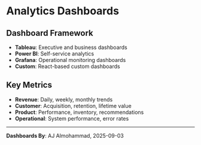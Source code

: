 # Analytics Dashboards

## Dashboard Framework
- **Tableau**: Executive and business dashboards
- **Power BI**: Self-service analytics
- **Grafana**: Operational monitoring dashboards
- **Custom**: React-based custom dashboards

## Key Metrics
- **Revenue**: Daily, weekly, monthly trends
- **Customer**: Acquisition, retention, lifetime value
- **Product**: Performance, inventory, recommendations
- **Operational**: System performance, error rates

---
**Dashboards By**: AJ Almohammad, 2025-09-03